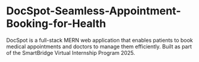 # DocSpot-Seamless-Appointment-Booking-for-Health
DocSpot is a full-stack MERN web application that enables patients to book medical appointments and doctors to manage them efficiently. Built as part of the SmartBridge Virtual Internship Program 2025.
